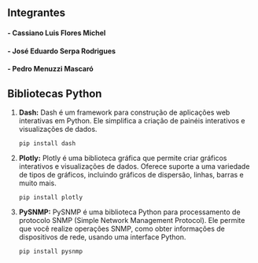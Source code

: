 ## Integrantes

#### - Cassiano Luis Flores Michel
#### - José Eduardo Serpa Rodrigues
#### - Pedro Menuzzi Mascaró

## Bibliotecas Python

1. **Dash:** Dash é um framework para construção de aplicações web interativas em Python. Ele simplifica a criação de painéis interativos e visualizações de dados.

    ```
    pip install dash
    ```

2. **Plotly:** Plotly é uma biblioteca gráfica que permite criar gráficos interativos e visualizações de dados. Oferece suporte a uma variedade de tipos de gráficos, incluindo gráficos de dispersão, linhas, barras e muito mais.

    ```
    pip install plotly
    ```

3. **PySNMP:** PySNMP é uma biblioteca Python para processamento de protocolo SNMP (Simple Network Management Protocol). Ele permite que você realize operações SNMP, como obter informações de dispositivos de rede, usando uma interface Python.

    ```
    pip install pysnmp
    ```
    